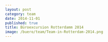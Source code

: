 ```yaml
---
layout: post
category: team
date: 2014-11-01
published: true
title: Büroexcursion Rotterdamm 2014
image: /buero/team/Team-in-Rotterdam-2014.png
---
```

